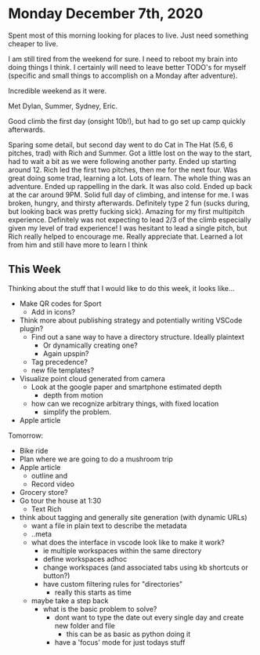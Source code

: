 # Monday December 7th, 2020

Spent most of this morning looking for places to live. Just need something cheaper to live.

I am still tired from the weekend for sure. I need to reboot my brain into doing things I
think. I certainly will need to leave better TODO's for myself (specific and small things
to accomplish on a Monday after adventure). 

Incredible weekend as it were. 

Met Dylan, Summer, Sydney, Eric. 

Good climb the first day (onsight 10b!), but had to go set up camp quickly afterwards.

Sparing some detail, but second day went to do Cat in The Hat (5.6, 6 pitches, trad) with
Rich and Summer. Got a little lost on the way to the start, had to wait a bit as we
were following another party. Ended up starting around 12. Rich led the first two pitches,
then me for the next four. Was great doing some trad, learning a lot. Lots of learn.
The whole thing was an adventure. Ended up rappelling in the dark. It was also cold.
Ended up back at the car around 9PM. Solid full day of climbing, and intense for me.
I was broken, hungry, and thirsty afterwards. Definitely type 2 fun (sucks during, but
looking back was pretty fucking sick). Amazing for my first multipitch experience.
Definitely was not expecting to lead 2/3 of the climb especially given my level
of trad experience! I was hesitant to lead a single pitch, but Rich really helped
to encourage me. Really appreciate that. Learned a lot from him and still have more
to learn I think

## This Week

Thinking about the stuff that I would like to do this week, it looks like...

* Make QR codes for Sport
  * Add in icons?
* Think more about publishing strategy and potentially writing VSCode plugin?
  * Find out a sane way to have a directory structure. Ideally plaintext
    * Or dynamically creating one?
    * Again upspin?
  * Tag precedence?
  * new file templates?
* Visualize point cloud generated from camera
  * Look at the google paper and smartphone estimated depth
    * depth from motion
  * how can we recognize arbitrary things, with fixed location
    * simplify the problem.
* Apple article


Tomorrow:

* Bike ride
* Plan where we are going to do a mushroom trip
* Apple article 
  * outline and
  * Record video
* Grocery store?
* Go tour the house at 1:30
  * Text Rich
* think about tagging and generally site generation (with dynamic URLs)
  * want a file in plain text to describe the metadata
  * .<filename>.meta
  * what does the interface in vscode look like to make it work?
    * ie multiple workspaces within the same directory
    * define workspaces adhoc
    * change workspaces (and associated tabs using kb shortcuts or button?)
    * have custom filtering rules for "directories"
      * really this starts as time
  * maybe take a step back
    * what is the basic problem to solve?
      * dont want to type the date out every single day and create new folder and file
        * this can be as basic as python doing it
      * have a 'focus' mode for just todays stuff